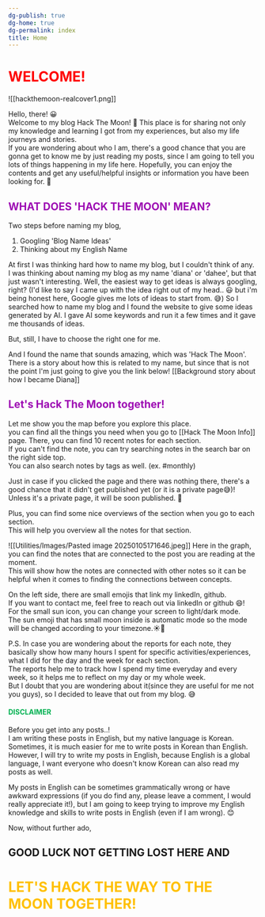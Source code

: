 ```yaml
---
dg-publish: true
dg-home: true
dg-permalink: index
title: Home
---
```

# <font color="#ff0000">WELCOME!</font>
![[hackthemoon-realcover1.png]]

Hello, there! 😀  
Welcome to my blog Hack The Moon! 🌙
This place is for sharing not only my knowledge and learning I got from my experiences, but also my life journeys and stories.  
If you are wondering about who I am, there's a good chance that you are gonna get to know me by just reading my posts, since I am going to tell you lots of things happening in my life here. 
Hopefully, you can enjoy the contents and get any useful/helpful insights or information you have been looking for. 🎈

## <font color="#9d0ab3">WHAT DOES 'HACK THE MOON' MEAN?</font>
Two steps before naming my blog,

1. Googling 'Blog Name Ideas'
2. Thinking about my English Name

At first I was thinking hard how to name my blog, but I couldn't think of any.
I was thinking about naming my blog as my name 'diana' or 'dahee', but that just wasn't interesting.
Well, the easiest way to get ideas is always googling, right? (I'd like to say I came up with the idea right out of my head.. 😃 but i'm being honest here, Google gives me lots of ideas to start from. 😅)
So I searched how to name my blog and I found the website to give some ideas generated by AI.
I gave AI some keywords and run it a few times and it gave me thousands of ideas.

But, still, I have to choose the right one for me.

And I found the name that sounds amazing, which was 'Hack The Moon'.
There is a story about how this is related to my name, but since that is not the point I'm just going to give you the link below! 
[[Background story about how I became Diana]]



## <font color="#9d0ab3">Let's Hack The Moon together!</font>
Let me show you the map before you explore this place.  
you can find all the things you need when you go to [[Hack The Moon Info]] page. 
There, you can find 10 recent notes for each section.  
If you can't find the note, you can try searching notes in the search bar on the right side top.  
You can also search notes by tags as well. (ex. #monthly)  
  
Just in case if you clicked the page and there was nothing there, there's a good chance that it didn't get published yet (or it is a private page😅)!  
Unless it's a private page, it will be soon published. 🙂  
  
Plus, you can find some nice overviews of the section when you go to each section.  
This will help you overview all the notes for that section.  

![[Utilities/Images/Pasted image 20250105171646.jpeg]]
Here in the graph, you can find the notes that are connected to the post you are reading at the moment.  
This will show how the notes are connected with other notes so it can be helpful when it comes to finding the connections between concepts.

On the left side, there are small emojis that link my linkedIn, github.  
If you want to contact me, feel free to reach out via linkedIn or github 😄!  
For the small sun icon, you can change your screen to light/dark mode.  
The sun emoji that has small moon inside is automatic mode so the mode will be changed according to your timezone.☀️🌙

P.S. In case you are wondering about the reports for each note, they basically show how many hours I spent for specific activities/experiences, what I did for the day and the week for each section.  
The reports help me to track how I spend my time everyday and every week, so it helps me to reflect on my day or my whole week.  
But I doubt that you are wondering about it(since they are useful for me not you guys), so I decided to leave that out from my blog. 😅

#### <font color="#00b050">DISCLAIMER</font>
Before you get into any posts..!  
I am writing these posts in English, but my native language is Korean.  
Sometimes, it is much easier for me to write posts in Korean than English.  
However, I will try to write my posts in English, because English is a global language, I want everyone who doesn't know Korean can also read my posts as well.  
  
My posts in English can be sometimes grammatically wrong or have awkward expressions (if you do find any, please leave a comment, I would really appreciate it!), but I am going to keep trying to improve my English knowledge and skills to write posts in English (even if I am wrong). 😊  

Now, without further ado, 

## **GOOD LUCK NOT GETTING LOST HERE** AND

# <font color="#ffc000">LET'S HACK THE WAY TO THE MOON TOGETHER!</font>





